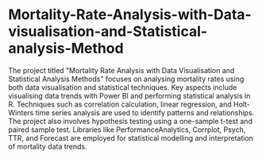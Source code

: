 # Mortality-Rate-Analysis-with-Data-visualisation-and-Statistical-analysis-Method
The project titled "Mortality Rate Analysis with Data Visualisation and Statistical Analysis Methods" focuses on analysing mortality rates using both data visualisation and statistical techniques. Key aspects include visualising data trends with Power BI and performing statistical analysis in R. Techniques such as correlation calculation, linear regression, and Holt-Winters time series analysis are used to identify patterns and relationships. The project also involves hypothesis testing using a one-sample t-test and paired sample test. Libraries like PerformanceAnalytics, Corrplot, Psych, TTR, and Forecast are employed for statistical modelling and interpretation of mortality data trends.
